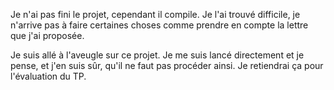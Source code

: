 Je n'ai pas fini le projet, cependant il compile. Je l'ai trouvé difficile, je n'arrive pas à faire certaines choses comme prendre en compte la lettre que j'ai proposée.

Je suis allé à l'aveugle sur ce projet. Je me suis lancé directement et je pense, et j'en suis sûr, qu'il ne faut pas procéder ainsi. Je retiendrai ça pour l'évaluation du TP.
